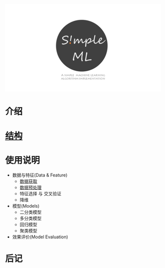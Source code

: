 

![](./imgs/logo2.png)
# 介绍

# [结构](./structure/class_structure)

# 使用说明

- 数据与特征(Data & Feature)
  - [数据获取](./manual/data_collect.md)
  - [数据预处理](./manual/data_handle.md)
  - 特征选择 与 交叉验证
  - 降维
- 模型(Models)
  - 二分类模型
  - 多分类模型
  - 回归模型
  - 聚类模型
- 效果评价(Model Evaluation)

# 后记
